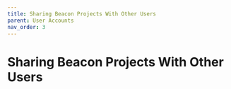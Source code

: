 ```yaml
---
title: Sharing Beacon Projects With Other Users
parent: User Accounts
nav_order: 3
---
```

# Sharing Beacon Projects With Other Users